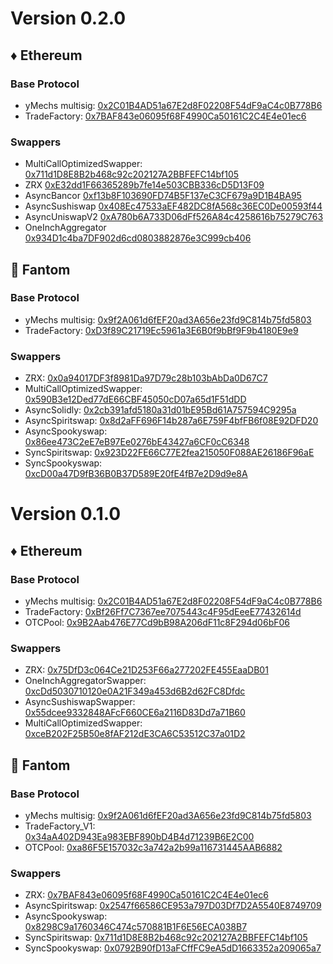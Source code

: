 # Version 0.2.0

## ♦ Ethereum

### Base Protocol

- yMechs multisig: [0x2C01B4AD51a67E2d8F02208F54dF9aC4c0B778B6](https://etherscan.io/address/0x2C01B4AD51a67E2d8F02208F54dF9aC4c0B778B6)
- TradeFactory: [0x7BAF843e06095f68F4990Ca50161C2C4E4e01ec6](https://etherscan.io/address/0x7BAF843e06095f68F4990Ca50161C2C4E4e01ec6)

### Swappers

- MultiCallOptimizedSwapper: [0x711d1D8E8B2b468c92c202127A2BBFEFC14bf105](https://etherscan.io/address/0x711d1D8E8B2b468c92c202127A2BBFEFC14bf105)
- ZRX [0xE32dd1F66365289b7fe14e503CBB336cD5D13F09](https://etherscan.io/address/0xE32dd1F66365289b7fe14e503CBB336cD5D13F09)
- AsyncBancor [0xf13b8F103690FD74B5F137eC3CF679a9D1B4BA95](https://etherscan.io/address/0xf13b8F103690FD74B5F137eC3CF679a9D1B4BA95)
- AsyncSushiswap [0x408Ec47533aEF482DC8fA568c36EC0De00593f44](https://etherscan.io/address/0x408Ec47533aEF482DC8fA568c36EC0De00593f44)
- AsyncUniswapV2 [0xA780b6A733D06dFf526A84c4258616b75279C763](https://etherscan.io/address/0xA780b6A733D06dFf526A84c4258616b75279C763)
- OneInchAggregator [0x934D1c4ba7DF902d6cd0803882876e3C999cb406](https://etherscan.io/address/0x934D1c4ba7DF902d6cd0803882876e3C999cb406)

## 👻 Fantom

### Base Protocol

- yMechs multisig: [0x9f2A061d6fEF20ad3A656e23fd9C814b75fd5803](https://ftmscan.com/address/0x9f2A061d6fEF20ad3A656e23fd9C814b75fd5803)
- TradeFactory: [0xD3f89C21719Ec5961a3E6B0f9bBf9F9b4180E9e9](https://ftmscan.com/address/0xD3f89C21719Ec5961a3E6B0f9bBf9F9b4180E9e9)

### Swappers

- ZRX: [0x0a94017DF3f8981Da97D79c28b103bAbDa0D67C7](https://ftmscan.com/address/0x0a94017DF3f8981Da97D79c28b103bAbDa0D67C7)
- MultiCallOptimizedSwapper: [0x590B3e12Ded77dE66CBF45050cD07a65d1F51dDD](https://ftmscan.com/address/0x590B3e12Ded77dE66CBF45050cD07a65d1F51dDD)
- AsyncSolidly: [0x2cb391afd5180a31d01bE95Bd61A757594C9295a](https://ftmscan.com/address/0x2cb391afd5180a31d01bE95Bd61A757594C9295a)
- AsyncSpiritswap: [0x8d2aFF696F14b287a6E759F4bfFB6f08E92DFD20](https://ftmscan.com/address/0x8d2aFF696F14b287a6E759F4bfFB6f08E92DFD20)
- AsyncSpookyswap: [0x86ee473C2eE7eB97Ee0276bE43427a6CF0cC6348](https://ftmscan.com/address/0x86ee473C2eE7eB97Ee0276bE43427a6CF0cC6348)
- SyncSpiritswap: [0x923D22FE66C77E2fea215050F088AE26186F96aE](https://ftmscan.com/address/0x923D22FE66C77E2fea215050F088AE26186F96aE)
- SyncSpookyswap: [0xcD00a47D9fB36B0B37D589E20fE4fB7e2D9d9e8A](https://ftmscan.com/address/0xcD00a47D9fB36B0B37D589E20fE4fB7e2D9d9e8A)

# Version 0.1.0

## ♦ Ethereum

### Base Protocol

- yMechs multisig: [0x2C01B4AD51a67E2d8F02208F54dF9aC4c0B778B6](https://etherscan.io/address/0x2C01B4AD51a67E2d8F02208F54dF9aC4c0B778B6)
- TradeFactory: [0xBf26Ff7C7367ee7075443c4F95dEeeE77432614d](https://etherscan.io/address/0xBf26Ff7C7367ee7075443c4F95dEeeE77432614d)
- OTCPool: [0x9B2Aab476E77Cd9bB98A206dF11c8F294d06bF06](https://etherscan.io/address/0x9B2Aab476E77Cd9bB98A206dF11c8F294d06bF06)

### Swappers

- ZRX: [0x75DfD3c064Ce21D253F66a277202FE455EaaDB01](https://ftmscan.com/address/0x75DfD3c064Ce21D253F66a277202FE455EaaDB01)
- OneInchAggregatorSwapper: [0xcDd5030710120e0A21F349a453d6B2d62FC8Dfdc](https://etherscan.io/address/0xcDd5030710120e0A21F349a453d6B2d62FC8Dfdc)
- AsyncSushiswapSwapper: [0x55dcee9332848AFcF660CE6a2116D83Dd7a71B60](https://etherscan.io/address/0x55dcee9332848AFcF660CE6a2116D83Dd7a71B60)
- MultiCallOptimizedSwapper: [0xceB202F25B50e8fAF212dE3CA6C53512C37a01D2](https://etherscan.io/address/0xceB202F25B50e8fAF212dE3CA6C53512C37a01D2)

## 👻 Fantom

### Base Protocol

- yMechs multisig: [0x9f2A061d6fEF20ad3A656e23fd9C814b75fd5803](https://ftmscan.com/address/0x9f2A061d6fEF20ad3A656e23fd9C814b75fd5803)
- TradeFactory_V1: [0x34aA402D943Ea983EBF890bD4B4d71239B6E2C00](https://ftmscan.com/address/0x34aA402D943Ea983EBF890bD4B4d71239B6E2C00)
- OTCPool: [0xa86F5E157032c3a742a2b99a116731445AAB6882](https://ftmscan.com/address/0xa86F5E157032c3a742a2b99a116731445AAB6882)

### Swappers

- ZRX: [0x7BAF843e06095f68F4990Ca50161C2C4E4e01ec6](https://ftmscan.com/address/0x7BAF843e06095f68F4990Ca50161C2C4E4e01ec6)
- AsyncSpiritswap: [0x2547f66586CE953a797D03Df7D2A5540E8749709](https://ftmscan.com/address/0x2547f66586CE953a797D03Df7D2A5540E8749709)
- AsyncSpookyswap: [0x8298C9a1760346C474c570881B1F6E56ECA038B7](https://ftmscan.com/address/0x8298C9a1760346C474c570881B1F6E56ECA038B7)
- SyncSpiritswap: [0x711d1D8E8B2b468c92c202127A2BBFEFC14bf105](https://ftmscan.com/address/0x711d1D8E8B2b468c92c202127A2BBFEFC14bf105)
- SyncSpookyswap: [0x0792B90fD13aFCffFC9eA5dD1663352a209065a7](https://ftmscan.com/address/0x0792B90fD13aFCffFC9eA5dD1663352a209065a7)
